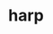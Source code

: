 ---
category: 4-letters
denotation: null
name: harp
reference_link: https://www.etymonline.com/word/harp
root_language: null
root_name: null
title: harp
type: free
word_sums:
- respelling: harp
  sum: 'Harp + '
---